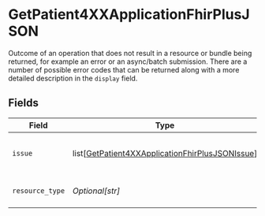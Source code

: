 # GetPatient4XXApplicationFhirPlusJSON

Outcome of an operation that does not result in a resource or bundle being returned, for example an error or an async/batch submission.
There are a number of possible error codes that can be returned along with a more detailed description in the `display` field.



## Fields

| Field                                                                                                                   | Type                                                                                                                    | Required                                                                                                                | Description                                                                                                             |
| ----------------------------------------------------------------------------------------------------------------------- | ----------------------------------------------------------------------------------------------------------------------- | ----------------------------------------------------------------------------------------------------------------------- | ----------------------------------------------------------------------------------------------------------------------- |
| `issue`                                                                                                                 | list[[GetPatient4XXApplicationFhirPlusJSONIssue](../../models/operations/getpatient4xxapplicationfhirplusjsonissue.md)] | :heavy_minus_sign:                                                                                                      | List of issues that have occurred.                                                                                      |
| `resource_type`                                                                                                         | *Optional[str]*                                                                                                         | :heavy_minus_sign:                                                                                                      | FHIR Resource Type.                                                                                                     |